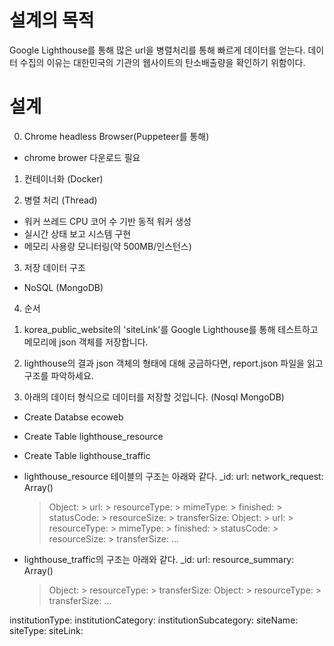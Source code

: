 # 설계의 목적 
Google Lighthouse를 통해 많은 url을 병렬처리를 통해 빠르게 데이터를 얻는다.
데이터 수집의 이유는 대한민국의 기관의 웹사이트의 탄소배출량을 확인하기 위함이다.

# 설계
0. Chrome headless Browser(Puppeteer를 통해)
- chrome brower 다운로드 필요

1. 컨테이너화 (Docker)

2. 병렬 처리 (Thread)
- 워커 쓰레드 CPU 코어 수 기반 동적 워커 생성
- 실시간 상태 보고 시스템 구현
- 메모리 사용량 모니터링(약 500MB/인스턴스)

3. 저장 데이터 구조 
-  NoSQL (MongoDB)

4. 순서

1) korea_public_website의 'siteLink'를 Google Lighthouse를 통해 테스트하고 메모리에 json 객체를 저장합니다.

2) lighthouse의 결과 json 객체의 형태에 대해 궁금하다면, report.json 파일을 읽고 구조를 파악하세요.

2) 아래의 데이터 형식으로 데이터를 저장할 것입니다. (Nosql MongoDB)

- Create Databse ecoweb
- Create Table lighthouse_resource
- Create Table lighthouse_traffic
- lighthouse_resource 테이블의 구조는 아래와 같다.
_id: 
url: 
network_request: Array()
    > Object: 
        > url: 
        > resourceType: 
        > mimeType:
        > finished:
        > statusCode:
        > resourceSize: 
        > transferSize:
    > Object: 
        > url: 
        > resourceType: 
        > mimeType:
        > finished:
        > statusCode:
        > resourceSize: 
        > transferSize:
    ...

- lighthouse_traffic의 구조는 아래와 같다.
_id:
url:
resource_summary: Array()
    > Object:
        > resourceType:
        > transferSize:
    > Object:
        > resourceType:
        > transferSize:
    ...

institutionType: 
institutionCategory:
institutionSubcategory:
siteName:
siteType:
siteLink:


